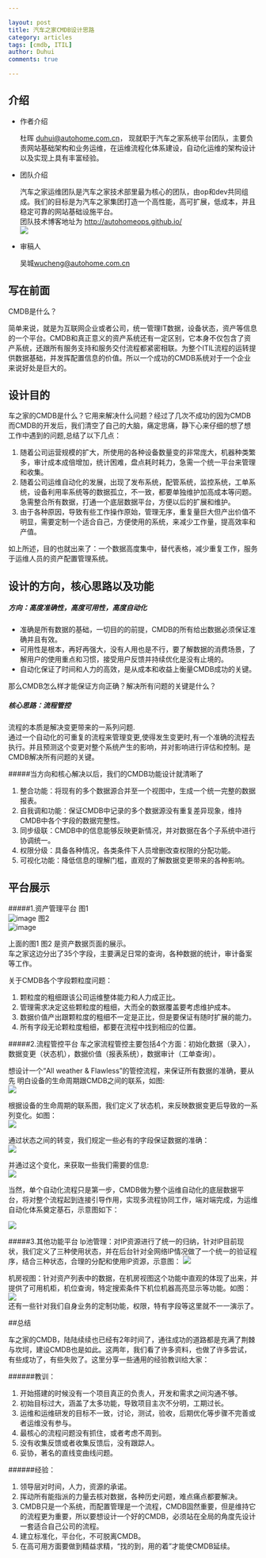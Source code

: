 ```yaml
---

layout: post   
title: 汽车之家CMDB设计思路 
category: articles  
tags: [cmdb, ITIL]  
author: Duhui  
comments: true  

---
```


## 介绍

- 作者介绍

    杜晖 <duhui@autohome.com.cn>， 现就职于汽车之家系统平台团队，主要负责网站基础架构和业务运维，在运维流程化体系建设，自动化运维的架构设计以及实现上具有丰富经验。

- 团队介绍

    汽车之家运维团队是汽车之家技术部里最为核心的团队，由op和dev共同组成。我们的目标是为汽车之家集团打造一个高性能，高可扩展，低成本，并且稳定可靠的网站基础设施平台。  
团队技术博客地址为 <http://autohomeops.github.io/>   
![](http://i.imgur.com/3Acf11z.png)

- 审稿人

    吴城<wucheng@autohome.com.cn>

## 写在前面
CMDB是什么？   

简单来说，就是为互联网企业或者公司，统一管理IT数据，设备状态，资产等信息的一个平台。CMDB和真正意义的资产系统还有一定区别，它本身不仅包含了资产系统，还跟所有服务支持和服务交付流程都紧密相联。为整个ITIL流程的运转提供数据基础，并发挥配置信息的价值。所以一个成功的CMDB系统对于一个企业来说好处是巨大的。

## 设计目的
车之家的CMDB是什么？它用来解决什么问题？经过了几次不成功的因为CMDB而CMDB的开发后，我们清空了自己的大脑，痛定思痛，静下心来仔细的想了想工作中遇到的问题,总结了以下几点：    

1. 随着公司运营规模的扩大，所使用的各种设备数量变的非常庞大，机器种类繁多，审计成本成倍增加，统计困难，盘点耗时耗力，急需一个统一平台来管理和收集。   
2. 随着公司运维自动化的发展，出现了发布系统，配管系统，监控系统，工单系统，设备利用率系统等的数据孤立，不一致，都要单独维护加高成本等问题。急需整合所有数据，打通一个底层数据平台，方便以后的扩展和维护。    
3. 由于各种原因，导致有些工作操作原始，管理无序，重复量巨大但产出价值不明显，需要定制一个适合自己，方便使用的系统，来减少工作量，提高效率和产值。    

如上所述，目的也就出来了：一个数据高度集中，替代表格，减少重复工作，服务于运维人员的资产配置管理系统。



## 设计的方向，核心思路以及功能

##### 方向：高度准确性，高度可用性，高度自动化  

* 准确是所有数据的基础，一切目的的前提，CMDB的所有给出数据必须保证准确并且有效。  
* 可用性是根本，再好再强大，没有人用也是不行，要了解数据的消费场景，了解用户的使用重点和习惯，接受用户反馈并持续优化是没有止境的。  
* 自动化保证了时间和人力的高效，是从成本和收益上衡量CMDB成功的关键。     

那么CMDB怎么样才能保证方向正确？解决所有问题的关键是什么？  

##### 核心思路：流程管控  

流程的本质是解决变更带来的一系列问题.  
通过一个自动化的可重复的流程来管理变更,使得发生变更时,有一个准确的流程去执行。并且预测这个变更对整个系统产生的影响，并对影响进行评估和控制。是CMDB解决所有问题的关键。   


#####当方向和核心解决以后，我们的CMDB功能设计就清晰了  

1. 整合功能：将现有的多个数据源合并至一个视图中，生成一个统一完整的数据报表。  
2. 自我调和功能：保证CMDB中记录的多个数据源没有重复差异现象，维持CMDB中各个字段的数据完整性。  
3. 同步级联：CMDB中的信息能够反映更新情况，并对数据在各个子系统中进行协调统一。  
4. 权限分级：具备各种情况，各类条件下人员增删改查权限的分配功能。  
5. 可视化功能：降低信息的理解门槛，直观的了解数据变更带来的各种影响。  

## 平台展示

#####1.资产管理平台
图1  
![image](http://i.imgur.com/X4GY8jE.jpg)
图2         
![image](http://i.imgur.com/MqU18Tk.jpg)  

上面的图1  图2 是资产数据页面的展示。  
车之家这边分出了35个字段，主要满足日常的查询，各种数据的统计，审计备案等工作。  

关于CMDB各个字段颗粒度问题：
      
1. 颗粒度的粗细跟该公司运维整体能力和人力成正比。
2. 管理需求决定这些颗粒度的粗细，大而全的数据覆盖要考虑维护成本。
3. 数据价值产出跟颗粒度的粗细不一定是正比，但是要保证有随时扩展的能力。
4. 所有字段无论颗粒度粗细，都要在流程中找到相应的位置。

#####2.流程管控平台
车之家流程管控主要包括4个方面：初始化数据（录入），数据变更（状态机），数据价值（报表系统），数据审计（工单查询）。

想设计一个“All weather & Flawless”的管控流程，来保证所有数据的准确，要从先
明白设备的生命周期跟CMDB之间的联系，如图:   
![](http://i.imgur.com/lZKInKp.png)   


根据设备的生命周期的联系图，我们定义了状态机，来反映数据变更后导致的一系列变化。如图：  
![](http://i.imgur.com/KqerGbj.png)    

通过状态之间的转变，我们规定一些必有的字段保证数据的准确：  
![](http://i.imgur.com/6SUBkf5.png)

并通过这个变化，来获取一些我们需要的信息:  
![](http://i.imgur.com/SLqU7gU.jpg)  

当然，单个自动化流程只是第一步，CMDB做为整个运维自动化的底层数据平台，将对整个流程起到连接引导作用，实现多流程协同工作，端对端完成，为运维自动化体系奠定基石，示意图如下：  

![](http://i.imgur.com/lJSmlvq.png)   

#####3.其他功能平台
Ip池管理：对IP资源进行了统一的归纳，针对IP目前现状，我们定义了三种使用状态，并在后台针对全网络IP情况做了一个统一的验证程序，结合三种状态，合理的分配和使用IP资源，示意图：
![](http://i.imgur.com/FcS3QXB.jpg)  

机房视图：针对资产列表中的数据，在机房视图这个功能中直观的体现了出来，并提供了可用机柜，机位查询，特定搜索条件下机位机器高亮显示等功能。如图：  
![](http://i.imgur.com/JOjeyuY.jpg)  
还有一些针对我们自身业务的定制功能，权限，特有字段等这里就不一一演示了。   

##总结

车之家的CMDB，陆陆续续也已经有2年时间了，通往成功的道路都是充满了荆棘与坎坷，建设CMDB也是如此。这两年，我们看了许多资料，也做了许多尝试，有些成功了，有些失败了。这里分享一些通用的经验教训给大家：   

######教训：     
1. 开始搭建的时候没有一个项目真正的负责人，开发和需求之间沟通不够。  
2. 初始目标过大，涵盖了太多功能，导致项目主次不分明，工期过长。  
3. 运维和运维研发的目标不一致，讨论，测试，验收，后期优化等步骤不完善或 者运维没有参与。  
4. 最核心的流程问题没有抓住，或者考虑不周到。  
5. 没有收集反馈或者收集反馈后，没有跟踪人。  
6. 妥协，著名的直线变曲线问题。  


######经验：  

1. 领导层对时间，人力，资源的承诺。  
2. 挥动所有能指派的力量去核对数据，各种历史问题，难点痛点都要解决。  
3. CMDB只是一个系统，而配置管理是一个流程，CMDB固然重要，但是维持它的流程更为重要，所以要想设计一个好的CMDB，必须站在全局的角度先设计一套适合自己公司的流程。  
4. 建立标准化，平台化，不可脱离CMDB。  
5. 在高可用方面要做到精益求精，“找的到，用的着”才能使CMDB延续。  
  

